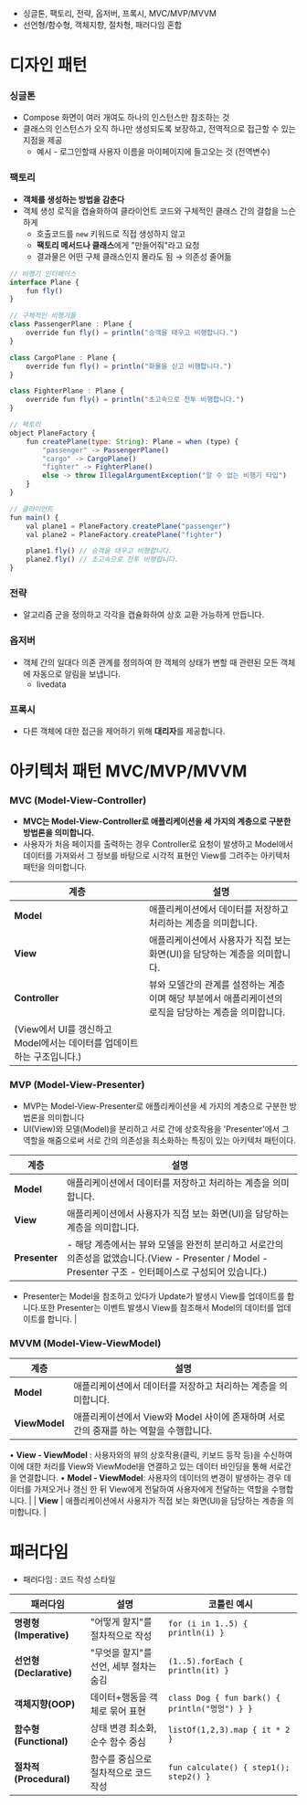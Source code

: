 - 싱글톤, 팩토리, 전략, 옵저버, 프록시, MVC/MVP/MVVM
- 선언형/함수형, 객체지향, 절차형, 패러다임 혼합

# 디자인 패턴

### 싱글톤

- Compose 화면이 여러 개여도 하나의 인스턴스만 참조하는 것
- 클래스의 인스턴스가 오직 하나만 생성되도록 보장하고, 전역적으로 접근할 수 있는 지점을 제공
    - 예시 - 로그인할때 사용자 이름을 마이페이지에 들고오는 것 (전역변수)

### 팩토리

- **객체를 생성하는 방법을 감춘다**
- 객체 생성 로직을 캡슐화하여 클라이언트 코드와 구체적인 클래스 간의 결합을 느슨하게
    - 호출코드를 `new` 키워드로 직접 생성하지 않고
    - **팩토리 메서드나 클래스**에게 "만들어줘"라고 요청
    - 결과물은 어떤 구체 클래스인지 몰라도 됨 → 의존성 줄어듦

```jsx
// 비행기 인터페이스
interface Plane {
    fun fly()
}

// 구체적인 비행기들
class PassengerPlane : Plane {
    override fun fly() = println("승객을 태우고 비행합니다.")
}

class CargoPlane : Plane {
    override fun fly() = println("화물을 싣고 비행합니다.")
}

class FighterPlane : Plane {
    override fun fly() = println("초고속으로 전투 비행합니다.")
}

// 팩토리
object PlaneFactory {
    fun createPlane(type: String): Plane = when (type) {
        "passenger" -> PassengerPlane()
        "cargo" -> CargoPlane()
        "fighter" -> FighterPlane()
        else -> throw IllegalArgumentException("알 수 없는 비행기 타입")
    }
}

// 클라이언트
fun main() {
    val plane1 = PlaneFactory.createPlane("passenger")
    val plane2 = PlaneFactory.createPlane("fighter")

    plane1.fly() // 승객을 태우고 비행합니다.
    plane2.fly() // 초고속으로 전투 비행합니다.
}
```

### 전략

- 알고리즘 군을 정의하고 각각을 캡슐화하여 상호 교환 가능하게 만듭니다.

### 옵저버

- 객체 간의 일대다 의존 관계를 정의하여 한 객체의 상태가 변할 때 관련된 모든 객체에 자동으로 알림을 보냅니다.
    - livedata

### 프록시

- 다른 객체에 대한 접근을 제어하기 위해 **대리자**를 제공합니다.

# 아키텍처 패턴 MVC/MVP/MVVM

### MVC (Model-View-Controller)


- **MVC는 Model-View-Controller로 애플리케이션을 세 가지의 계층으로 구분한 방법론을 의미합니다.**
- 사용자가 처음 페이지를 출력하는 경우 Controller로 요청이 발생하고 Model에서 데이터를 가져와서 그 정보를 바탕으로 시각적 표현인 View를 그려주는 아키텍처 패턴을 의미합니다.

| **계층** | **설명** |
| --- | --- |
| **Model** | 애플리케이션에서 데이터를 저장하고 처리하는 계층을 의미합니다. |
| **View** | 애플리케이션에서 사용자가 직접 보는 화면(UI)을 담당하는 계층을 의미합니다. |
| **Controller** | 뷰와 모델간의 관계를 설정하는 계층이며 해당 부분에서 애플리케이션의 로직을 담당하는 계층을 의미합니다. 
(View에서 UI를 갱신하고 Model에서는 데이터를 업데이트 하는 구조입니다.) |

### MVP (Model-View-Presenter)


- MVP는 Model-View-Presenter로 애플리케이션을 세 가지의 계층으로 구분한 방법론을 의미합니다
- UI(View)와 모델(Model)을 분리하고 서로 간에 상호작용을 'Presenter'에서 그 역할을 해줌으로써 서로 간의 의존성을 최소화하는 특징이 있는 아키텍처 패턴이다.

| **계층** | **설명** |
| --- | --- |
| **Model** | 애플리케이션에서 데이터를 저장하고 처리하는 계층을 의미합니다. |
| **View** | 애플리케이션에서 사용자가 직접 보는 화면(UI)을 담당하는 계층을 의미합니다. |
| **Presenter** | - 해당 계층에서는 뷰와 모델을 완전히 분리하고 서로간의 의존성을 없앴습니다.(View - Presenter / Model - Presenter 구조 - 인터페이스로 구성되어 있습니다.)

- Presenter는 Model을 참조하고 있다가 Update가 발생시 View를 업데이트를 합니다.또한 Presenter는 이벤트 발생시 View를 참조해서 Model의 데이터를 업데이트를 합니다. |

### MVVM (Model-View-ViewModel)


| **계층** | **설명** |
| --- | --- |
| **Model** | 애플리케이션에서 데이터를 저장하고 처리하는 계층을 의미합니다. |
| **ViewModel** | 애플리케이션에서 View와 Model 사이에 존재하며 서로간의 중재를 하는 역할을 수행합니다.
• **View - ViewModel** : 사용자와의 뷰의 상호작용(클릭, 키보드 등작 등)을 수신하여 이에 대한 처리를 View와 ViewModel을 연결하고 있는 데이터 바인딩을 통해 서로간을 연결합니다.
• **Model - ViewModel**: 사용자의 데이터의 변경이 발생하는 경우 데이터를 가져오거나 갱신 한 뒤 View에게 전달하여 사용자에게 전달하는 역할을 수행합니다. |
| **View** | 애플리케이션에서 사용자가 직접 보는 화면(UI)을 담당하는 계층을 의미합니다. |

# 패러다임

- 패러다임 : 코드 작성 스타일

| 패러다임 | 설명 | 코틀린 예시 |
| --- | --- | --- |
| **명령형(Imperative)** | "어떻게 할지"를 절차적으로 작성 | `for (i in 1..5) { println(i) }` |
| **선언형(Declarative)** | "무엇을 할지"를 선언, 세부 절차는 숨김 | `(1..5).forEach { println(it) }` |
| **객체지향(OOP)** | 데이터+행동을 객체로 묶어 표현 | `class Dog { fun bark() { println("멍멍") } }` |
| **함수형(Functional)** | 상태 변경 최소화, 순수 함수 중심 | `listOf(1,2,3).map { it * 2 }` |
| **절차적(Procedural)** | 함수를 중심으로 절차적으로 코드 작성 | `fun calculate() { step1(); step2() }` |
